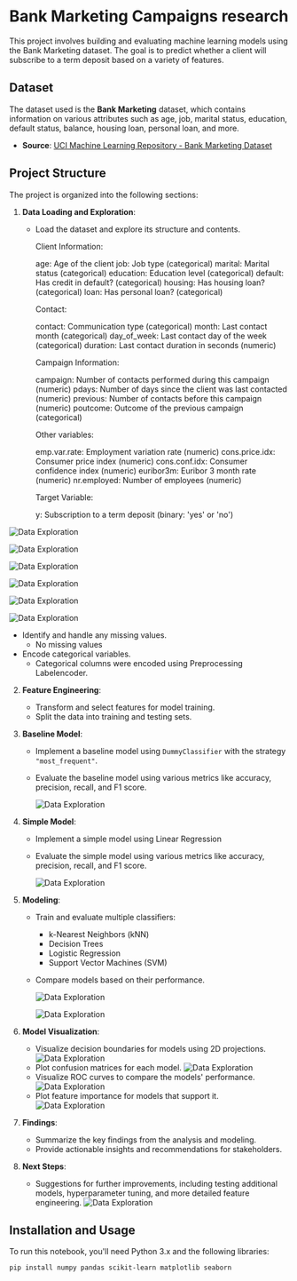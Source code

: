 ﻿
# Bank Marketing Campaigns research

This project involves building and evaluating machine learning models using the Bank Marketing dataset. The goal is to predict whether a client will subscribe to a term deposit based on a variety of features.

## Dataset

The dataset used is the **Bank Marketing** dataset, which contains information on various attributes such as age, job, marital status, education, default status, balance, housing loan, personal loan, and more.

- **Source**: [UCI Machine Learning Repository - Bank Marketing Dataset](https://archive.ics.uci.edu/ml/datasets/Bank+Marketing)

## Project Structure

The project is organized into the following sections:

1. **Data Loading and Exploration**:
    - Load the dataset and explore its structure and contents.
      
  		Client Information:
   
		age: Age of the client
		job: Job type (categorical)
		marital: Marital status (categorical)
		education: Education level (categorical)
		default: Has credit in default? (categorical)
		housing: Has housing loan? (categorical)
		loan: Has personal loan? (categorical)
	
 		Contact:

		contact: Communication type (categorical)
		month: Last contact month (categorical)
		day_of_week: Last contact day of the week (categorical)
		duration: Last contact duration in seconds (numeric)
	
 		Campaign Information:

		campaign: Number of contacts performed during this campaign (numeric)
		pdays: Number of days since the client was last contacted (numeric)
		previous: Number of contacts before this campaign (numeric)
		poutcome: Outcome of the previous campaign (categorical)

		Other variables:

		emp.var.rate: Employment variation rate (numeric)
		cons.price.idx: Consumer price index (numeric)
		cons.conf.idx: Consumer confidence index (numeric)
		euribor3m: Euribor 3 month rate (numeric)
		nr.employed: Number of employees (numeric)

		Target Variable:

		y: Subscription to a term deposit (binary: 'yes' or 'no')

  ![Data Exploration](visuals/6.png)
  
  ![Data Exploration](visuals/1.png)
  
  ![Data Exploration](visuals/2.png)
  
  ![Data Exploration](visuals/3.png)
  
  ![Data Exploration](visuals/4.png)
  
  ![Data Exploration](visuals/5.png)
  
  
- Identify and handle any missing values.
  * No missing values
- Encode categorical variables.
  * Categorical columns were encoded using Preprocessing Labelencoder.

2. **Feature Engineering**:
    - Transform and select features for model training.
    - Split the data into training and testing sets.

3. **Baseline Model**:
    - Implement a baseline model using `DummyClassifier` with the strategy `"most_frequent"`.
    - Evaluate the baseline model using various metrics like accuracy, precision, recall, and F1 score.

      ![Data Exploration](visuals/baseline.png)

4. **Simple Model**:
    - Implement a simple model using Linear Regression
    - Evaluate the simple model using various metrics like accuracy, precision, recall, and F1 score.

      ![Data Exploration](visuals/linear.png)

5. **Modeling**:
    - Train and evaluate multiple classifiers:
        - k-Nearest Neighbors (kNN)
        - Decision Trees
        - Logistic Regression
        - Support Vector Machines (SVM)
    - Compare models based on their performance.

       ![Data Exploration](visuals/all_models.png)
  
       ![Data Exploration](visuals/10.png)

6. **Model Visualization**:
    - Visualize decision boundaries for models using 2D projections.
       ![Data Exploration](visuals/7.png)
    - Plot confusion matrices for each model.
       ![Data Exploration](visuals/8.png)
    - Visualize ROC curves to compare the models' performance.
       ![Data Exploration](visuals/11.png)
    - Plot feature importance for models that support it.
       ![Data Exploration](visuals/12.png)

7. **Findings**:
    - Summarize the key findings from the analysis and modeling.
    - Provide actionable insights and recommendations for stakeholders.

8. **Next Steps**:
    - Suggestions for further improvements, including testing additional models, hyperparameter tuning, and more detailed feature engineering.
      ![Data Exploration](visuals/knn_hyper.png)

## Installation and Usage

To run this notebook, you'll need Python 3.x and the following libraries:

```bash
pip install numpy pandas scikit-learn matplotlib seaborn

